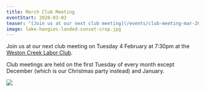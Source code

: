 ```yaml
---
title: March Club Meeting
eventStart: 2020-03-03
teaser: "[Join us at our next club meeting](/events/club-meeting-mar-2020) on Tuesday 3 March at 7:30pm at the [Weston Creek Labor Club](https://goo.gl/maps/6EtdRPvfNiqLgX2U7)."
image: lake-hangies-landed-sunset-crop.jpg
---
```

Join us at our next club meeting on Tuesday 4 February at 7:30pm at the [Weston Creek Labor Club](https://goo.gl/maps/6EtdRPvfNiqLgX2U7).

Club meetings are held on the first Tuesday of every month except December (which is our Christmas party instead) and January. 

![](/images/lake-hangies-landed-sunset.jpg)

